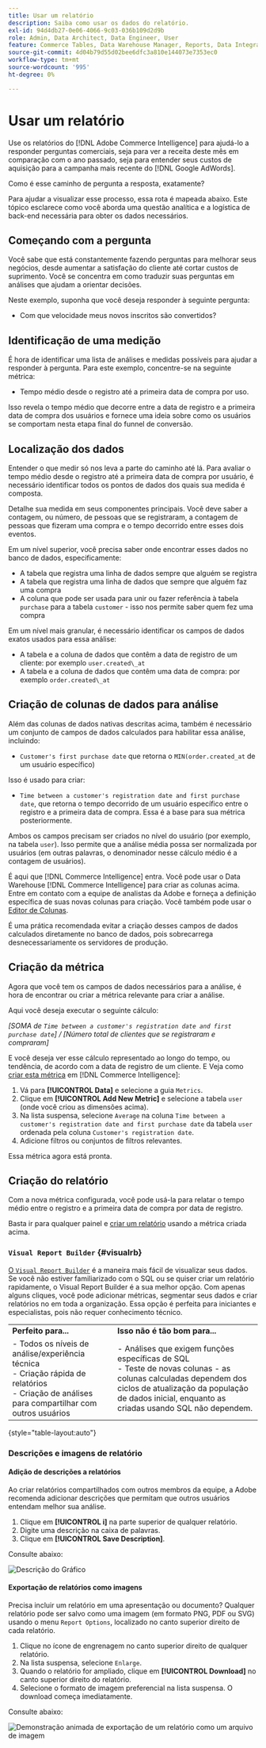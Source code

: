 ```yaml
---
title: Usar um relatório
description: Saiba como usar os dados do relatório.
exl-id: 94d4db27-0e06-4066-9c03-036b109d2d9b
role: Admin, Data Architect, Data Engineer, User
feature: Commerce Tables, Data Warehouse Manager, Reports, Data Integration
source-git-commit: 4d04b79d55d02bee6dfc3a810e144073e7353ec0
workflow-type: tm+mt
source-wordcount: '995'
ht-degree: 0%

---
```


# Usar um relatório

Use os relatórios do [!DNL Adobe Commerce Intelligence] para ajudá-lo a responder perguntas comerciais, seja para ver a receita deste mês em comparação com o ano passado, seja para entender seus custos de aquisição para a campanha mais recente do [!DNL Google AdWords].

Como é esse caminho de pergunta a resposta, exatamente?

Para ajudar a visualizar esse processo, essa rota é mapeada abaixo. Este tópico esclarece como você aborda uma questão analítica e a logística de back-end necessária para obter os dados necessários.

## Começando com a pergunta

Você sabe que está constantemente fazendo perguntas para melhorar seus negócios, desde aumentar a satisfação do cliente até cortar custos de suprimento. Você se concentra em como traduzir suas perguntas em análises que ajudam a orientar decisões.

Neste exemplo, suponha que você deseja responder à seguinte pergunta:

* Com que velocidade meus novos inscritos são convertidos?

## Identificação de uma medição

É hora de identificar uma lista de análises e medidas possíveis para ajudar a responder à pergunta. Para este exemplo, concentre-se na seguinte métrica:

* Tempo médio desde o registro até a primeira data de compra por uso.

Isso revela o tempo médio que decorre entre a data de registro e a primeira data de compra dos usuários e fornece uma ideia sobre como os usuários se comportam nesta etapa final do funnel de conversão.

## Localização dos dados

Entender o que medir só nos leva a parte do caminho até lá. Para avaliar o tempo médio desde o registro até a primeira data de compra por usuário, é necessário identificar todos os pontos de dados dos quais sua medida é composta.

Detalhe sua medida em seus componentes principais. Você deve saber a contagem, ou número, de pessoas que se registraram, a contagem de pessoas que fizeram uma compra e o tempo decorrido entre esses dois eventos.

Em um nível superior, você precisa saber onde encontrar esses dados no banco de dados, especificamente:

* A tabela que registra uma linha de dados sempre que alguém se registra
* A tabela que registra uma linha de dados que sempre que alguém faz uma compra
* A coluna que pode ser usada para unir ou fazer referência à tabela `purchase` para a tabela `customer` - isso nos permite saber quem fez uma compra

Em um nível mais granular, é necessário identificar os campos de dados exatos usados para essa análise:

* A tabela e a coluna de dados que contêm a data de registro de um cliente: por exemplo `user.created\_at`
* A tabela e a coluna de dados que contêm uma data de compra: por exemplo `order.created\_at`

## Criação de colunas de dados para análise

Além das colunas de dados nativas descritas acima, também é necessário um conjunto de campos de dados calculados para habilitar essa análise, incluindo:

* `Customer's first purchase date` que retorna o `MIN(order.created_at` de um usuário específico)

Isso é usado para criar:

* `Time between a customer's registration date and first purchase date`, que retorna o tempo decorrido de um usuário específico entre o registro e a primeira data de compra. Essa é a base para sua métrica posteriormente.

Ambos os campos precisam ser criados no nível do usuário (por exemplo, na tabela `user`). Isso permite que a análise média possa ser normalizada por usuários (em outras palavras, o denominador nesse cálculo médio é a contagem de usuários).

É aqui que [!DNL Commerce Intelligence] entra. Você pode usar o Data Warehouse [!DNL Commerce Intelligence] para criar as colunas acima. Entre em contato com a equipe de analistas da Adobe e forneça a definição específica de suas novas colunas para criação. Você também pode usar o [Editor de Colunas](../../data-analyst/data-warehouse-mgr/creating-calculated-columns.md).

É uma prática recomendada evitar a criação desses campos de dados calculados diretamente no banco de dados, pois sobrecarrega desnecessariamente os servidores de produção.

## Criação da métrica

Agora que você tem os campos de dados necessários para a análise, é hora de encontrar ou criar a métrica relevante para criar a análise.

Aqui você deseja executar o seguinte cálculo:


_[SOMA de `Time between a customer's registration date and first purchase date`] / [Número total de clientes que se registraram e compraram]_

E você deseja ver esse cálculo representado ao longo do tempo, ou tendência, de acordo com a data de registro de um cliente. E Veja como [criar esta métrica](../../data-user/reports/ess-manage-data-metrics.md) em [!DNL Commerce Intelligence]:

1. Vá para **[!UICONTROL Data]** e selecione a guia `Metrics`.
1. Clique em **[!UICONTROL Add New Metric]** e selecione a tabela `user` (onde você criou as dimensões acima).
1. Na lista suspensa, selecione `Average` na coluna `Time between a customer's registration date and first purchase date` da tabela `user` ordenada pela coluna `Customer's registration date`.
1. Adicione filtros ou conjuntos de filtros relevantes.

Essa métrica agora está pronta.

## Criação do relatório

Com a nova métrica configurada, você pode usá-la para relatar o tempo médio entre o registro e a primeira data de compra por data de registro.

Basta ir para qualquer painel e [criar um relatório](../../data-user/reports/ess-manage-data-metrics.md) usando a métrica criada acima.

### `Visual Report Builder` {#visualrb}

[O `Visual Report Builder`](../../data-user/reports/ess-rpt-build-visual.md) é a maneira mais fácil de visualizar seus dados. Se você não estiver familiarizado com o SQL ou se quiser criar um relatório rapidamente, o Visual Report Builder é a sua melhor opção. Com apenas alguns cliques, você pode adicionar métricas, segmentar seus dados e criar relatórios no em toda a organização. Essa opção é perfeita para iniciantes e especialistas, pois não requer conhecimento técnico.

|  |  |
|--- |--- |
| **Perfeito para...** | **Isso não é tão bom para...** |
| - Todos os níveis de análise/experiência técnica<br>- Criação rápida de relatórios<br>- Criação de análises para compartilhar com outros usuários | - Análises que exigem funções específicas de SQL<br>- Teste de novas colunas - as colunas calculadas dependem dos ciclos de atualização da população de dados inicial, enquanto as criadas usando SQL não dependem. |

{style="table-layout:auto"}

### Descrições e imagens de relatório

#### Adição de descrições a relatórios

Ao criar relatórios compartilhados com outros membros da equipe, a Adobe recomenda adicionar descrições que permitam que outros usuários entendam melhor sua análise.

1. Clique em **[!UICONTROL i]** na parte superior de qualquer relatório.
1. Digite uma descrição na caixa de palavras.
1. Clique em **[!UICONTROL Save Description]**.

Consulte abaixo:

![Descrição do Gráfico](../../assets/Chart_Description.gif)

#### Exportação de relatórios como imagens

Precisa incluir um relatório em uma apresentação ou documento? Qualquer relatório pode ser salvo como uma imagem (em formato PNG, PDF ou SVG) usando o menu `Report Options`, localizado no canto superior direito de cada relatório.

1. Clique no ícone de engrenagem no canto superior direito de qualquer relatório.
1. Na lista suspensa, selecione `Enlarge`.
1. Quando o relatório for ampliado, clique em **[!UICONTROL Download]** no canto superior direito do relatório.
1. Selecione o formato de imagem preferencial na lista suspensa. O download começa imediatamente.

Consulte abaixo:

![Demonstração animada de exportação de um relatório como um arquivo de imagem](../../assets/exp-rep-as-image.gif)

